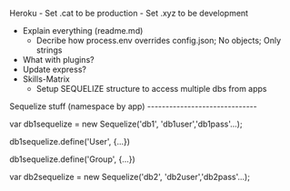 Heroku
	- Set .cat to be production
	- Set .xyz to be development
	
- Explain everything (readme.md)
	- Decribe how process.env overrides config.json; No objects; Only strings
- What with plugins?
- Update express?
- Skills-Matrix
	- Setup SEQUELIZE structure to access multiple dbs from apps

Sequelize stuff (namespace by app) ------------------------------

var db1sequelize = new Sequelize('db1', 'db1user','db1pass'...);

db1sequelize.define('User', {...})

db1sequelize.define('Group', {...})

var db2sequelize = new Sequelize('db2', 'db2user','db2pass'...);
